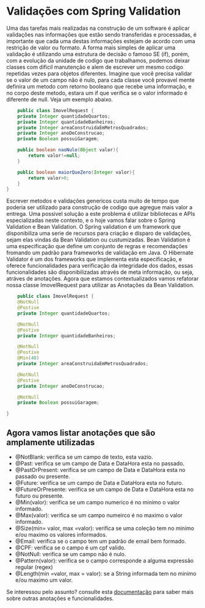 # Validações com Spring Validation

Uma das tarefas mais realizadas na construção de um software é aplicar validações nas informações que estão sendo transferidas e processadas, é importante que cada uma destas informações estejam de acordo com uma restrição de valor ou formato. A forma mais simples de aplicar uma validação é utilizando uma estrutura de decisão o famoso SE (if), porém, com a evolução da unidade de codigo que trabalhamos, podemos deixar classes com dificil manutenção e alem de escrever um mesmo codigo repetidas vezes para objetos diferentes. Imagine que você precisa validar se o valor de um campo não é nulo, para cada classe você provavel mente definira um metodo com retorno booleano  que recebe uma informação, e no corpo deste metodo, estara um if que verifica se o valor informado é diferente de null. Veja um exemplo abaixo.

```java
    public class ImovelRequest {
    private Integer quantidadeQuartos;
    private Integer quantidadeBanheiros;
    private Integer areaConstruidaEmMetrosQuadrados;
    private Integer anoDeConstrucao;
    private Boolean possuiGaragem;

    public boolean naoNulo(Object valor){
        return valor!=null;
    }

    public boolean maiorQueZero(Integer valor){
        return valor>0;
    } 
}
```

Escrever metodos e validações genericos custa muito de tempo que poderia ser utilizado para construção de codigo que agregue mais valor a entrega. Uma possivel solução a este problema é utilizar bibliotecas e APIs especializadas neste contexto, e o hoje vamos falar sobre o Spring Validation e Bean Validation. O Spring validation é um framework que disponibiliza uma serie de recursos para criação e disparo de validações, sejam elas vindas da Bean Validation ou custumizadas. Bean Validation é uma especificação que define um conjunto de regras e recomendações fromando um padrão para frameworks de validação em Java. O Hibernate Validator é um dos frameworks que implementa esta especificação, e oferece funcionalidades para verificação da integridade dos dados, essas funcionalidades são disponibilizadas através de meta informação, ou seja, atráves de anotações. Agora que estamos contextualizados vamos refatorar nossa classe ImovelRequest para utilizar as Anotações da Bean Validation.

```java
    public class ImovelRequest {
    @NotNull 
    @Postive
    private Integer quantidadeQuartos;

    @NotNull 
    @Postive
    private Integer quantidadeBanheiros;

    @NotNull 
    @Postive
    @Min(40)
    private Integer areaConstruidaEmMetrosQuadrados;

    @NotNull 
    @Postive
    private Integer anoDeConstrucao;

    @NotNull
    private Boolean possuiGaragem;

}
```

## Agora vamos listar anotações que são amplamente utilizadas

- @NotBlank: verifica se um campo de texto, esta vazio.
- @Past: verifica se um campo de Data e DataHora esta no passado.
- @PastOrPresent: verifica se um campo de Data e DataHora esta no passado ou presente.
- @Future: verifica se um campo de Data e DataHora esta no futuro.
- @FutureOrPresente: verifica se um campo de Data e DataHora esta no futuro ou presente.
- @Min(valor): verifica se um campo numerico é no minimo o valor informado.
- @Max(valor): verifica se um campo numeirco é no maximo o valor informado.
- @Size(min= valor, max =valor): verifica se uma coleção tem no minimo e/ou maximo os valores informados.
- @Email: verifica se o campo tem um padrão de email bem formado.
- @CPF: verifica se o campo é um cpf valido.
- @NotNull: verifica se um campo não é nulo.
- @Pattern(valor): verifica se o campo corresponde a alguma expressão regular (regex)
- @Length(min =valor, max = valor): se a String informada tem no minimo e/ou maximo um valor.

Se interessou pelo assunto? consulte esta [documentação](https://docs.jboss.org/hibernate/stable/validator/reference/en-US/html_single/) para saber mais sobre outras anotações e funcionalidades.

